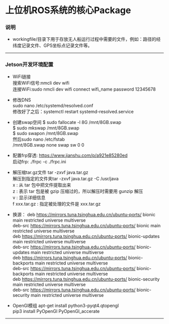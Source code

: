 上位机ROS系统的核心Package
========================
### 说明
* workingfile/目录下用于存放无人船运行过程中需要的文件，例如：路径的经纬度记录文件、GPS坐标点记录文件等。

-----------
### Jetson开发环境配置
* WiFi链接  
搜索WiFi信号:nmcli dev wifi  
连接WiFi:sudo nmcli dev wifi connect wifi_name password 12345678

* 修改DNS  
sudo nano /etc/systemd/resolved.conf  
修改好了之后：systemctl restart systemd-resolved.service

* 创建swap空间
$ sudo fallocate -l 8G /mnt/8GB.swap  
$ sudo mkswap /mnt/8GB.swap  
$ sudo swapon /mnt/8GB.swap  
然后sudo nano /etc/fstab  
/mnt/8GB.swap  none  swap  sw 0  0  

* 配置frp穿透:
https://www.jianshu.com/p/a921e85280ed  
启动frp:    ./frpc -c ./frpc.ini  

* 解压缩tar.gz文件
tar -zxvf java.tar.gz  
解压到指定的文件夹tar -zxvf java.tar.gz  -C /usr/java  
x : 从 tar 包中把文件提取出来  
z : 表示 tar 包是被 gzip 压缩过的，所以解压时需要用 gunzip 解压  
v : 显示详细信息  
f xxx.tar.gz :  指定被处理的文件是 xxx.tar.gz  

* 换源：
deb https://mirrors.tuna.tsinghua.edu.cn/ubuntu-ports/ bionic main restricted universe multiverse  
deb-src https://mirrors.tuna.tsinghua.edu.cn/ubuntu-ports/ bionic main restricted universe multiverse  
deb https://mirrors.tuna.tsinghua.edu.cn/ubuntu-ports/ bionic-updates main restricted universe multiverse  
deb-src https://mirrors.tuna.tsinghua.edu.cn/ubuntu-ports/ bionic-updates main restricted universe multiverse  
deb https://mirrors.tuna.tsinghua.edu.cn/ubuntu-ports/ bionic-backports main restricted universe multiverse  
deb-src https://mirrors.tuna.tsinghua.edu.cn/ubuntu-ports/ bionic-backports main restricted universe multiverse  
deb https://mirrors.tuna.tsinghua.edu.cn/ubuntu-ports/ bionic-security main restricted universe multiverse  
deb-src https://mirrors.tuna.tsinghua.edu.cn/ubuntu-ports/ bionic-security main restricted universe multiverse  

* OpenGl模组
apt-get install python3-pyqt4.qtopengl  
pip3 install PyOpenGl PyOpenGl_accerate  

-----------------
